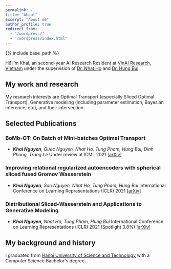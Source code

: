 ```yaml
---
permalink: /
title: "About"
excerpt: "About me"
author_profile: true
redirect_from: 
  - "/wordpress/"
  - "/wordpress/index.html"
---
```


{% include base_path %}

   
Hi! I’m Khai, an second-year AI Research Resident at [VinAI Research, Vietnam](http://www.vinai.io) under the supervision of  [Dr. Nhat Ho](https://nhatptnk8912.github.io/) and [Dr. Hung Bui](https://sites.google.com/site/buihhung/).
## My work and research
My research interests are Optimal Transport (especially Sliced Optimal Transport), Generative modeling (including parameter estimation, Bayesian inference, etc), and their intersection.
## Selected Publications
### BoMb-OT: On Batch of Mini-batches Optimal Transport 
* ***Khai Nguyen**, Quoc Nguyen, Nhat Ho,  Tung Pham, Hung Bui, Dinh Phung, Trung Le* Under review at ICML 2021  [[arXiv](https://arxiv.org/abs/2102.05912)]
### Improving relational regularized autoencoders with spherical sliced fused Gromov Wasserstein
* ***Khai Nguyen**, Son Nguyen, Nhat Ho,  Tung Pham, Hung Bui* International Conference on Learning Representations (ICLR) 2021 [[arXiv](https://arxiv.org/abs/2010.01787)]
### Distributional Sliced-Wasserstein and Applications to Generative Modeling
* ***Khai Nguyen**, Nhat Ho,  Tung Pham, Hung Bui* International Conference on Learning Representations (ICLR) 2021 (Spotlight 3.8%) [[arXiv](https://arxiv.org/abs/2002.07367)]
## My background and history
I graduated from  [Hanoi University of Science and Technology](https://soict.hust.edu.vn/) with a Computer Science Bachelor's degree.
